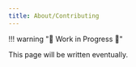 ```yaml
---
title: About/Contributing
---
```


!!! warning "🚧 Work in Progress 🚧"

This page will be written eventually.

